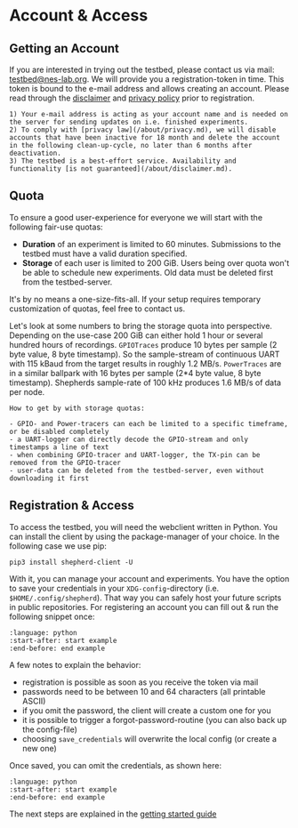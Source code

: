 # Account & Access

## Getting an Account

If you are interested in trying out the testbed, please contact us via mail: <testbed@nes-lab.org>.
We will provide you a registration-token in time.
This token is bound to the e-mail address and allows creating an account.
Please read through the [disclaimer](/about/disclaimer.md) and [privacy policy](/about/privacy.md) prior to registration.

```{note}
1) Your e-mail address is acting as your account name and is needed on the server for sending updates on i.e. finished experiments.
2) To comply with [privacy law](/about/privacy.md), we will disable accounts that have been inactive for 18 month and delete the account in the following clean-up-cycle, no later than 6 months after deactivation.
3) The testbed is a best-effort service. Availability and functionality [is not guaranteed](/about/disclaimer.md).
```

## Quota

To ensure a good user-experience for everyone we will start with the following fair-use quotas:

- **Duration** of an experiment is limited to 60 minutes. Submissions to the testbed must have a valid duration specified.
- **Storage** of each user is limited to 200 GiB. Users being over quota won't be able to schedule new experiments. Old data must be deleted first from the testbed-server.

It's by no means a one-size-fits-all.
If your setup requires temporary customization of quotas, feel free to contact us.

Let's look at some numbers to bring the storage quota into perspective.
Depending on the use-case 200 GiB can either hold 1 hour or several hundred hours of recordings.
`GPIOTraces` produce 10 bytes per sample (2 byte value, 8 byte timestamp).
So the sample-stream of continuous UART with 115 kBaud from the target results in roughly 1.2 MB/s.
`PowerTraces` are in a similar ballpark with 16 bytes per sample (2*4 byte value, 8 byte timestamp).
Shepherds sample-rate of 100 kHz produces 1.6 MB/s of data per node.

```{tip}
How to get by with storage quotas:

- GPIO- and Power-tracers can each be limited to a specific timeframe, or be disabled completely
- a UART-logger can directly decode the GPIO-stream and only timestamps a line of text
- when combining GPIO-tracer and UART-logger, the TX-pin can be removed from the GPIO-tracer
- user-data can be deleted from the testbed-server, even without downloading it first
```

## Registration & Access

To access the testbed, you will need the webclient written in Python.
You can install the client by using the package-manager of your choice.
In the following case we use pip:

```Shell
pip3 install shepherd-client -U
```

With it, you can manage your account and experiments.
You have the option to save your credentials in your `XDG-config`-directory (i.e. `$HOME/.config/shepherd`).
That way you can safely host your future scripts in public repositories.
For registering an account you can fill out & run the following snippet once:

```{literalinclude} access_registration.py
:language: python
:start-after: start example
:end-before: end example
```

A few notes to explain the behavior:

- registration is possible as soon as you receive the token via mail
- passwords need to be between 10 and 64 characters (all printable ASCII)
- if you omit the password, the client will create a custom one for you
- it is possible to trigger a forgot-password-routine (you can also back up the config-file)
- choosing `save_credentials` will overwrite the local config (or create a new one)

Once saved, you can omit the credentials, as shown here:

```{literalinclude} access_user.py
:language: python
:start-after: start example
:end-before: end example
```

The next steps are explained in the [getting started guide](/content/getting_started.md)
